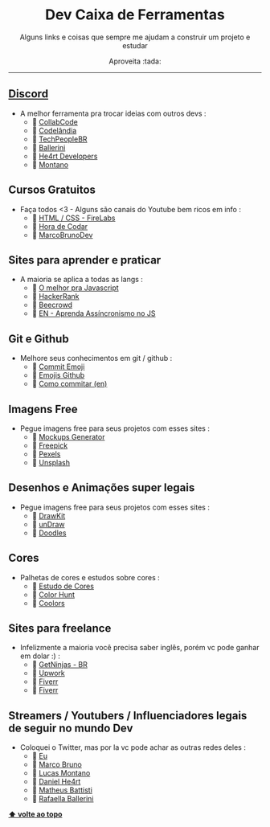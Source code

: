 <h1 align="center" id="topo">Dev Caixa de Ferramentas</h1>
<p align="center">Alguns links e coisas que sempre me ajudam a construir um projeto e estudar </p>
<p align="center">Aproveita :tada:</p>
<hr/>

## [ Discord ](https://discord.com/)
* A melhor ferramenta pra trocar ideias com outros devs :
  * :link: [ CollabCode ](https://discord.gg/EFdpWdnE)
  * :link: [ Codelândia ](https://discord.gg/wNCWTVuxyz)
  * :link: [ TechPeopleBR ](https://discord.gg/E2smEqcF)
  * :link: [ Ballerini ](https://discord.gg/ballerini)
  * :link: [ He4rt Developers ](https://discord.gg/2bRtvBQ2)
  * :link: [ Montano ](https://discord.gg/7xkpCMjH)


## Cursos Gratuitos
* Faça todos <3 - Alguns são canais do Youtube bem ricos em info :
  * :link: [ HTML / CSS - FireLabs ](https://www.firedlabs.com/)
  * :link: [ Hora de Codar ](https://www.youtube.com/c/MatheusBattisti/playlists)
  * :link: [ MarcoBrunoDev ](https://www.youtube.com/c/MarcoBrunoDev/playlists)


## Sites para aprender e praticar 
* A maioria se aplica a todas as langs :
  * :link: [ O melhor pra Javascript ](https://learnjavascript.online/app.html)
  * :link: [ HackerRank ](https://www.hackerrank.com/)
  * :link: [ Beecrowd ](https://www.beecrowd.com.br/)
  * :link: [ EN - Aprenda Assíncronismo no JS ](https://www.better.dev/asynchronous-javascript-using-async-await)


## Git e Github
* Melhore seus conhecimentos em git / github :
  * :link: [ Commit Emoji ](https://gist.github.com/parmentf/035de27d6ed1dce0b36a)
  * :link: [ Emojis Github ](https://github.com/hideraldus13/github-emoji)
  * :link: [ Como commitar (en) ](https://github.com/angular/angular/blob/master/CONTRIBUTING.md)


## Imagens Free
* Pegue imagens free para seus projetos com esses sites :
  * :link: [ Mockups Generator ](https://smartmockups.com/pt)
  * :link: [ Freepick ](https://www.freepik.com/)
  * :link: [ Pexels ](https://www.pexels.com/pt-br/)
  * :link: [ Unsplash ](https://unsplash.com/)

## Desenhos e Animações super legais 
* Pegue imagens free para seus projetos com esses sites :
  * :link: [ DrawKit ](https://drawkit.com/)
  * :link: [ unDraw ](https://undraw.co/illustrations)
  * :link: [ Doodles ](https://www.opendoodles.com/)

## Cores
* Palhetas de cores e estudos sobre cores :
  * :link: [ Estudo de Cores ](https://github.com/gustavoguanabara/html-css/blob/master/aulas-pdf/13%20-%20Cores.pdf)
  * :link: [ Color Hunt ](https://colorhunt.co/)
  * :link: [ Coolors ](https://coolors.co/)


## Sites para freelance
* Infelizmente a maioria você precisa saber inglês, porém vc pode ganhar em dolar :) :
  * :link: [ GetNinjas - BR ](https://www.getninjas.com.br/)
  * :link: [ Upwork ](https://www.upwork.com/)
  * :link: [ Fiverr ](https://www.fiverr.com/login)
  * :link: [ Fiverr ](https://www.geekhunter.com.br/)

## Streamers / Youtubers / Influenciadores legais de seguir no mundo Dev
* Coloquei o Twitter, mas por la vc pode achar as outras redes deles :
  * :link: [ Eu ](https://twitter.com/daniellimae)
  * :link: [ Marco Bruno ](https://twitter.com/marcobrunodev)
  * :link: [ Lucas Montano ](https://twitter.com/lucas_montano)
  * :link: [ Daniel He4rt ](https://twitter.com/danielhe4rt)
  * :link: [ Matheus Battisti ](https://www.horadecodar.com.br/author/matheus-battisti-2/)
  * :link: [ Rafaella Ballerini ](https://twitter.com/ballerinirafa)

**[⬆ volte ao topo ](#topo)**
